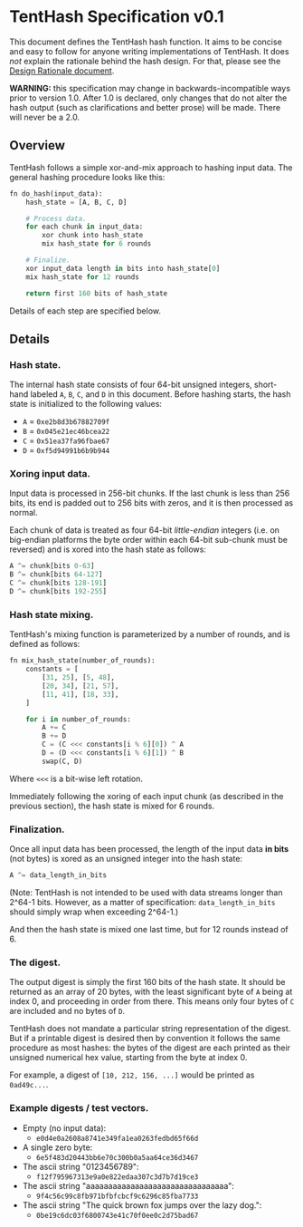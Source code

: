 # TentHash Specification v0.1

This document defines the TentHash hash function.  It aims to be concise and easy to follow for anyone writing implementations of TentHash.  It does *not* explain the rationale behind the hash design.  For that, please see the [Design Rationale document](design_rationale.md).

**WARNING:** this specification may change in backwards-incompatible ways prior to version 1.0.  After 1.0 is declared, only changes that do not alter the hash output (such as clarifications and better prose) will be made.  There will never be a 2.0.


## Overview

TentHash follows a simple xor-and-mix approach to hashing input data.  The general hashing procedure looks like this:

```python
fn do_hash(input_data):
    hash_state = [A, B, C, D]

    # Process data.
    for each chunk in input_data:
        xor chunk into hash_state
        mix hash_state for 6 rounds

    # Finalize.
    xor input_data length in bits into hash_state[0]
    mix hash_state for 12 rounds

    return first 160 bits of hash_state
```

Details of each step are specified below.


## Details

### Hash state.

The internal hash state consists of four 64-bit unsigned integers, short-hand labeled `A`, `B`, `C`, and `D` in this document.  Before hashing starts, the hash state is initialized to the following values:

- `A` = `0xe2b8d3b67882709f`
- `B` = `0x045e21ec46bcea22`
- `C` = `0x51ea37fa96fbae67`
- `D` = `0xf5d94991b6b9b944`


### Xoring input data.

Input data is processed in 256-bit chunks.  If the last chunk is less than 256 bits, its end is padded out to 256 bits with zeros, and it is then processed as normal.

Each chunk of data is treated as four 64-bit *little-endian* integers (i.e. on big-endian platforms the byte order within each 64-bit sub-chunk must be reversed) and is xored into the hash state as follows:

```python
A ^= chunk[bits 0-63]
B ^= chunk[bits 64-127]
C ^= chunk[bits 128-191]
D ^= chunk[bits 192-255]
```


### Hash state mixing.

TentHash's mixing function is parameterized by a number of rounds, and is defined as follows:

```python
fn mix_hash_state(number_of_rounds):
    constants = [
        [31, 25], [5, 48],
        [20, 34], [21, 57],
        [11, 41], [18, 33],
    ]

    for i in number_of_rounds:
        A += C
        B += D
        C = (C <<< constants[i % 6][0]) ^ A
        D = (D <<< constants[i % 6][1]) ^ B
        swap(C, D)
```

Where `<<<` is a bit-wise left rotation.

Immediately following the xoring of each input chunk (as described in the previous section), the hash state is mixed for 6 rounds.


### Finalization.

Once all input data has been processed, the length of the input data **in bits** (not bytes) is xored as an unsigned integer into the hash state:

```python
A ^= data_length_in_bits
```

(Note: TentHash is not intended to be used with data streams longer than 2^64-1 bits.  However, as a matter of specification: `data_length_in_bits` should simply wrap when exceeding 2^64-1.)

And then the hash state is mixed one last time, but for 12 rounds instead of 6.


### The digest.

The output digest is simply the first 160 bits of the hash state.  It should be returned as an array of 20 bytes, with the least significant byte of `A` being at index 0, and proceeding in order from there.  This means only four bytes of `C` are included and no bytes of `D`.

TentHash does not mandate a particular string representation of the digest.  But if a printable digest is desired then by convention it follows the same procedure as most hashes: the bytes of the digest are each printed as their unsigned numerical hex value, starting from the byte at index 0.

For example, a digest of `[10, 212, 156, ...]` would be printed as `0ad49c...`.


### Example digests / test vectors.

- Empty (no input data):
    - `e0d4e0a2608a8741e349fa1ea0263fedbd65f66d`
- A single zero byte:
    - `6e5f483d20443bb6e70c300b0a5aa64ce36d3467`
- The ascii string "0123456789":
    - `f12f795967313e9a0e822edaa307c3d7b7d19ce3`
- The ascii string "aaaaaaaaaaaaaaaaaaaaaaaaaaaaaaaa":
	- `9f4c56c99c8fb971bfbfcbcf9c6296c85fba7733`
- The ascii string "The quick brown fox jumps over the lazy dog.":
    - `0be19c6dc03f6800743e41c70f0ee0c2d75bad67`

